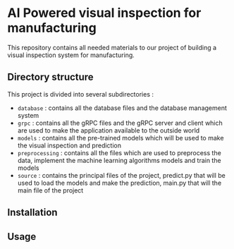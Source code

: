 # AI Powered visual inspection for manufacturing
This repository contains all needed materials to our project of building a visual inspection system for manufacturing.

## Directory structure
This project is divided into several subdirectories :
* `database` : contains all the database files and the database management system
* `grpc` : contains all the gRPC files and the gRPC server and client which are used to make the application available to the outside world
* `models` : contains all the pre-trained models which will be used to make the visual inspection and prediction
* `preprocessing` : contains all the files which are used to preprocess the data, implement the machine learning algorithms models and train the models
* `source` : contains the principal files of the project, predict.py that will be used to load the models and make the prediction, main.py that will the main file of the project

## Installation

## Usage


